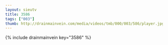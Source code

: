 ```yaml
--- 
layout: sieutv
title: 3586
tags: ["003"]
thumb: http://drainmainvein.com/media/videos/tmb/000/003/586/player.jpg
---
```

{% include drainmainvein key="3586" %} 
